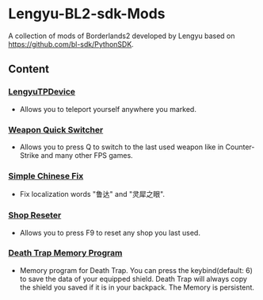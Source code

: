 # Lengyu-BL2-sdk-Mods

A collection of mods of Borderlands2 developed by Lengyu based on https://github.com/bl-sdk/PythonSDK.

## Content

### [LengyuTPDevice](https://raw.githubusercontent.com/aa3615058/Lengyu-BL2-sdk-Mods/main/LengyuTPDevice/LengyuTPDevice.zip)

 - Allows you to teleport yourself anywhere you marked. 

### [Weapon Quick Switcher](https://raw.githubusercontent.com/aa3615058/Lengyu-BL2-sdk-Mods/main/WeaponQuickSwitcher/WeaponQuickSwitcher.zip)

- Allows you to press Q to switch to the last used weapon like in Counter-Strike and many other FPS games.

### [Simple Chinese Fix](https://raw.githubusercontent.com/aa3615058/Lengyu-BL2-sdk-Mods/main/SimpleChineseFix/SimpleChineseFix.zip)

 - Fix localization words "鲁达" and "灵犀之眼".

### [Shop Reseter](https://raw.githubusercontent.com/aa3615058/Lengyu-BL2-sdk-Mods/main/ShopReseter/ShopReseter.zip)

- Allows you to press F9 to reset any shop you last used.

### [Death Trap Memory Program](https://raw.githubusercontent.com/aa3615058/Lengyu-BL2-sdk-Mods/main/DeathTrapMemory/DeathTrapMemory.zip)

- Memory program for Death Trap. You can press the keybind(default: 6) to save the data of your equipped shield. Death Trap will always copy the shield you saved if it is in your backpack. The Memory is persistent.